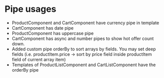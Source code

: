 # Pipe usages

* ProductComponent and CartComponent have currency pipe in template
* CartComponent has date pipe
* ProductComponent has uppercase pipe
* CartComponent has async and number pipes to show hot offer count down.
* Added custom pipe orderBy to sort arrays by fields. You may set deep fields (i.e. productItem.price -> sort by price field inside productItem field of current array item)
* Templates of ProductListComponent and CartListComponent have the orderBy pipe
